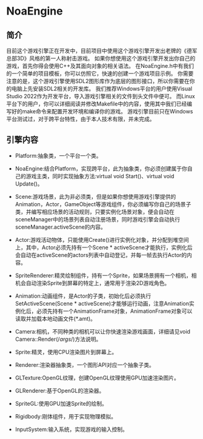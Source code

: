 # NoaEngine
## 简介
目前这个游戏引擎正在开发中，目前项目中使用这个游戏引擎开发出老牌的《德军总部3D》风格的第一人称射击游戏。
如果你想使用这个游戏引擎开发出你自己的游戏，首先你得会使用C++及其面向对象的相关语法。
在NoaEngine.h中有我们的一个简单的项目模板，你可以仿照它，快速的创建一个游戏项目示例。
你需要注意的是，这个游戏引擎使用SDL2图形库作为底层的图形接口，所以你需要在你的电脑上先安装SDL2相关的开发库。
我们推荐Windows平台的用户使用Visual Studio 2022作为开发平台，导入游戏引擎相关的文件到头文件中便可。
而Linux平台下的用户，你可以详细阅读并修改Makefile中的内容，使用其中我们已经编写好的make命令来配置开发环境和编译你的游戏。
游戏引擎目前只在Windows平台测试过，对于跨平台特性，由于本人技术有限，并未完成。

## 引擎内容
* Platform:抽象类，一个平台一个类。

* NoaEngine:结合Platform，实现跨平台，此为抽象类，你必须创建属于你自己的游戏主类，同时实现抽象方法:virtual void Start()、virtual void Update()。

* Scene:游戏场景，此为非必须类，但是如果你想使用游戏引擎提供的Animation，Actor，GameObject等游戏组件，你必须编写你自己的场景子类，并编写相应场景的活动规则，只要实例化场景对象，便会自动在sceneManager中的场景列表自动注册场景，同时游戏引擎会自动执行sceneManager.activeScene的内容。

* Actor:游戏活动物体，只能使用Create()进行实例化对象，并分配到堆空间上，其中，Actor必须先持有一个Scene * activeScene才能执行，实例化后会自动在activeScene的actors列表中自动登记，并每一帧去执行Actor的内容。

* SpriteRenderer:精灵绘制组件，持有一个Sprite，如果场景拥有一个相机，相机会自动渲染Sprite到屏幕的特定上，通常用于渲染2D游戏角色。

* Animation:动画组件，是Actor的子类，初始化后必须执行SetActiveScene(Scene * activeScene)才能够运行动画，注意Animation实例化后，必须先持有一个AnimationFrame对象，AnimationFrame对象可以读取并加载本地动画文件(*.amt)。

* Camera:相机，不同种类的相机可以让你快速渲染游戏画面，详细请见void Camera::Render(/*args*/)方法说明。

* Sprite:精灵，使用CPU渲染图片到屏幕上。

* Renderer:渲染器抽象类，一个图形API对应一个抽象子类。

* GLTexture:OpenGL纹理，创建OpenGL纹理使用GPU加速渲染图片。

* GLRenderer:基于OpenGL的渲染器。

* SpriteGL:使用GPU加速Sprite的绘制。

* Rigidbody:刚体组件，用于实现物理模拟。

* InputSystem:输入系统，实现游戏的输入控制。
